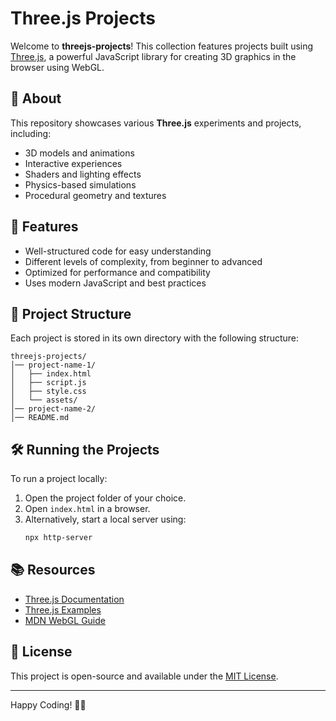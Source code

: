 # Three.js Projects

Welcome to **threejs-projects**! This collection features projects built using [Three.js](https://threejs.org/), a powerful JavaScript library for creating 3D graphics in the browser using WebGL.

## 🚀 About

This repository showcases various **Three.js** experiments and projects, including:

- 3D models and animations
- Interactive experiences
- Shaders and lighting effects
- Physics-based simulations
- Procedural geometry and textures

## 📌 Features

- Well-structured code for easy understanding
- Different levels of complexity, from beginner to advanced
- Optimized for performance and compatibility
- Uses modern JavaScript and best practices

## 📂 Project Structure

Each project is stored in its own directory with the following structure:

```
threejs-projects/
│── project-name-1/
│   ├── index.html
│   ├── script.js
│   ├── style.css
│   └── assets/
│── project-name-2/
│── README.md
```

## 🛠 Running the Projects

To run a project locally:

1. Open the project folder of your choice.
2. Open `index.html` in a browser.
3. Alternatively, start a local server using:
   ```sh
   npx http-server
   ```

## 📚 Resources

- [Three.js Documentation](https://threejs.org/docs/)
- [Three.js Examples](https://threejs.org/examples/)
- [MDN WebGL Guide](https://developer.mozilla.org/en-US/docs/Web/API/WebGL_API)

## 📜 License

This project is open-source and available under the [MIT License](LICENSE).

---

Happy Coding! 🎨✨

